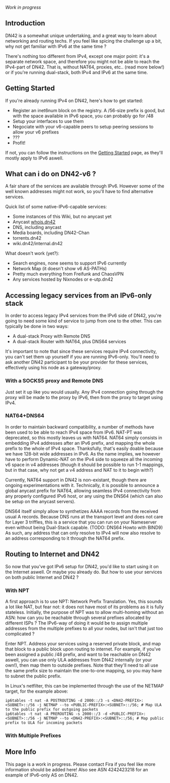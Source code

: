 _Work in progress_

## Introduction

DN42 is a somewhat unique undertaking, and a great way to learn about networking and routing techs.
If you feel like spicing the challenge up a bit, why not get familiar with IPv6 at the same time ?

There's nothing too different from IPv4, except one major point: it's a separate network space, and therefore you might not be able to reach the IPv4-part of DN42. That is, without NAT64, proxies, etc.. (read more below!) or if you're running dual-stack, both IPv4 and IPv6 at the same time.

## Getting Started

If you're already running IPv4 on DN42, here's how to get started:
 * Register an inet6num block on the registry. A /56-size prefix is good, but with the space available in IPv6 space, you can probably go for /48
 * Setup your interfaces to use them
 * Negociate with your v6-capable peers to setup peering sessions to allow your v6 prefixes
 * ???
 * Profit!

If not, you can follow the instructions on the [Getting Started](GettingStarted) page, as they'll mostly apply to IPv6 aswell.

## What can i do on DN42-v6 ?

A fair share of the services are available through IPv6. However some of the well known addresses might not work, so you'll have to find alternative services.

Quick list of some native-IPv6-capable services:
 * Some instances of this Wiki, but no anycast yet
 * Anycast [whois.dn42](whois.dn42)
 * DNS, including anycast
 * Media boards, including DN42-Chan
 * torrents.dn42
 * wiki.dn42/internal.dn42

What doesn't work (yet?): 
 * Search engines, none seems to support IPv6 currently
 * Network Map (it doesn't show v6 AS-PATHs)
 * Pretty much everything from Freifunk and ChaosVPN
 * Any services hosted by Nixnodes or e-utp.dn42 

## Accessing legacy services from an IPv6-only stack
In order to access legacy IPv4 services from the IPv6 side of DN42, you're going to need some kind of service to jump from one to the other.
This can typically be done in two ways:
 * A dual-stack Proxy with Remote DNS
 * A dual-stack Router with NAT64, plus DNS64 services

It's important to note that since these services require IPv4 connectivity, you can't set them up yourself if you are running IPv6-only. You'll need to ask another DN42 participant to be your provider for these services, effectively using his node as a gateway/proxy.

### With a SOCKS5 proxy and Remote DNS
Just set it up like you would usually. Any IPv4 connection going through the proxy will be made to the proxy by IPv6, then from the proxy to target using IPv4.

### NAT64+DNS64
In order to maintain backward compatibility, a number of methods have been used to be able to reach IPv4 space from IPv6. NAT-PT was deprecated, so this mostly leaves us with NAT64.
NAT64 simply consists in embedding IPv4 addresses after an IPv6 prefix, and mapping the whole prefix to the whole of IPv4 space. Thanksfully, that's easily doable because we have 128-bit wide addresses in IPv6. As the name implies, we however have to perform Dynamic-NAT on the IPv4 side to squeeze all the incoming v6 space in v4 addresses (though it should be possible to run 1-1 mappings, but in that case, why not get a v4 address and NAT to it to begin with?)

Currently, NAT64 support in DN42 is non-existant, though there are ongoing experimentations with it. Technically, it is possible to announce a global anycast prefix for NAT64, allowing seamless IPv4 connectivity from any properly configured IPv6 host, or any using the DNS64 (which can also be setup on the anycast servers).

DNS64 itself simply allow to synthetizes AAAA records from the received usual A records. Because DNS runs at the transport level and does not care for Layer 3 triffles, this is a service that you can run on your Nameserver even without being Dual-Stack capable. (TODO: DNS64 Howto with BIND9)
As such, any address that can only resolve to IPv4 will now also resolve to an address corresponding to it through the NAT64 prefix.

## Routing to Internet and DN42
So now that you've got IPv6 setup for DN42, you'd like to start using it on the Internet aswell. Or maybe you already do. But how to use your services on both public Internet and DN42 ?

### With NPT
A first approach is to use NPT: Network Prefix Translation. Yes, this sounds a lot like NAT, but fear not: it does not have most of its problems as it is fully stateless. Initially, the purpose of NPT was to allow multi-homing without an ASN: how can you be reachable through several prefixes allocated by different ISPs ? The IPv6-way of doing it would be to assign multiple addresses from the multiple prefixes to all your nodes, but isn't that just too complicated ?

Enter NPT. Address your services using a reserved private block, and map that block to a public block upon routing to internet. 
For example, if you've been assigned a public /48 prefix, and want to be reachable on DN42 aswell, you can use only ULA addresses from DN42 internally (or your own!), then map them to outside prefixes. Note that they'll need to all use the same prefix size to maintain the one-to-one mapping, so you may have to subnet the public prefix.

In Linux's netfilter, this can be implemented through the use of the NETMAP target, for the example above:
```
ip6tables -t nat -A POSTROUTING -d 2000::/3 -s <DN42-PREFIX>:<SUBNET>::/56 -j NETMAP --to <PUBLIC-PREFIX>:<SUBNET>::/56; # Map ULA to the public prefix for outgoing packets
ip6tables -t nat -A PREROUTING -s 2000::/3 -d <PUBLIC-PREFIX>:<SUBNET>::/56 -j NETMAP --to <DN42-PREFIX>:<SUBNET>::/56; # Map public prefix to ULA for incoming packets
```


### With Multiple Prefixes

## More Info
This page is a work in progress. Please contact Fira if you feel like more information should be added here! Also see ASN 4242423218 for an example of IPv6-only AS on DN42.
